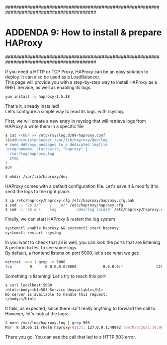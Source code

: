 #########################################################################################
# ADDENDA 9: How to install & prepare HAProxy
#########################################################################################

If you need a HTTP or TCP Proxy, HAProxy can be an easy solution to deploy. It can also be used as a LoadBalancer.  
This page will provide you with a step-by-step way to install HAProxy as a RHEL Service, as well as enabling its logs.

```bash
yum install -y haproxy-1.5.18
```

That's it, already installed!  
Let's configure a simple way to read its logs, with rsyslog.  

First, we will create a new entry in rsyslog that will retrieve logs from HAProxy & write them in a specific file

```bash
$ cat <<EOF >> /etc/rsyslog.d/99-haproxy.conf
\$AddUnixListenSocket /var/lib/haproxy/dev/log
# Send HAProxy messages to a dedicated logfile
:programname, startswith, "haproxy" {
  /var/log/haproxy.log
  stop
}
EOF

$ mkdir /var/lib/haproxy/dev
```

HAProxy comes with a default configuration file. Let's save it & modify it to send the logs to the right place.

```bash
$ cp /etc/haproxy/haproxy.cfg /etc/haproxy/haproxy.cfg.bak
$ sed -i '26 s/^    /    #/' /etc/haproxy/haproxy.cfg
$ sed -i '26 a \    log         /dev/log local0' /etc/haproxy/haproxy.cfg
```

Finally, we can start HAProxy & restart the log system

```bash
systemctl enable haproxy && systemctl start haproxy
systemctl restart rsyslog
```

In you want to check that all is well, you can look the ports that are listening & perform to test to see some logs.  
By default, a frontend listens on port 5000, let's see what we get:

```bash
netstat -aon | grep -e 5000
tcp        0      0 0.0.0.0:5000            0.0.0.0:*               LISTEN      off (0.00/0/0)
```

Something is listening! Let's try to reach this port

```bash
$ curl localhost:5000
<html><body><h1>503 Service Unavailable</h1>
No server is available to handle this request.
</body></html>
```

It fails, as expected, since there isn't really anything to forward the call to.  
However, let's look at the logs:

```bash
$ more /var/log/haproxy.log | grep 503
Mar  9 18:06:11 rhel6 haproxy[9113]: 127.0.0.1:49992 [09/Mar/2021:18:06:11.823] main app/<NOSRV> 0/-1/-1/-1/0 503 212 - - SC-- 0/0/0/0/0 0/0 "GET / HTTP/1.1"
```

There you go. You can see the call that led to a HTTP 503 error.
